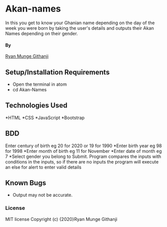 # Akan-names
In this you get to know your Ghanian name depending on the day of the week you were born by taking the user's details and outputs their Akan Names depending on their gender.
#### By 
[Ryan Munge Githanji](https://github.com/ryan-ryu8/Akan-names.git)
## Setup/Installation Requirements
* Open the terminal in atom
* cd Akan-Names
## Technologies Used
*HTML
*CSS
*JavaScript
*Bootstrap
## BDD
Enter century of birth eg 20 for 2020 or 19 for 1990
 *Enter birth year eg 98 for 1998 
 *Enter month of birth eg 11 for November
 *Enter date of month eg 7
 *Select gender you belong to
 Submit. Program compares the inputs with conditions in the inputs, so if there are no inputs the program will execute an else for alert to enter valid details
 ## Known Bugs 
 * Output may not be accurate.
 ### License
MIT license
Copyright (c) {2020}Ryan Munge Githanji 
